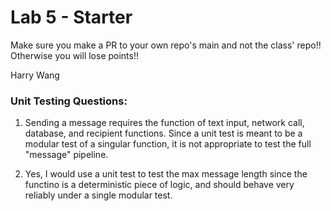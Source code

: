 # Lab 5 - Starter
Make sure you make a PR to your own repo's main and not the class' repo!! Otherwise you will lose points!!

Harry Wang

### Unit Testing Questions:

1. Sending a message requires the function of text input, network call, database, and recipient functions. Since a unit test is meant to be a modular test of a singular function, it is not appropriate to test the full "message" pipeline.

2. Yes, I would use a unit test to test the max message length since the functino is a deterministic piece of logic, and should behave very reliably under a single modular test.

